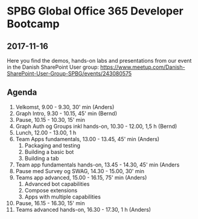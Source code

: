 # SPBG Global Office 365 Developer Bootcamp
## 2017-11-16

Here you find the demos, hands-on labs and presentations from our event in the Danish SharePoint User group: https://www.meetup.com/Danish-SharePoint-User-Group-SPBG/events/243080575

## Agenda
1. Velkomst, 9.00 - 9.30, 30' min (Anders)
1. Graph Intro, 9.30 - 10.15, 45' min (Bernd)
1. Pause, 10.15 - 10.30, 15' min
1. Graph Auth og Groups inkl hands-on, 10.30 - 12.00, 1,5 h (Bernd)
1. Lunch, 12.00 - 13.00, 1 h
1. Team Apps fundamentals, 13.00 - 13.45, 45' min (Anders)
	1. Packaging and testing
	1. Building a basic bot
	1. Building a tab
1. Team app fundamentals hands-on, 13.45 - 14.30, 45' min (Anders
1. Pause med Survey og SWAG, 14.30 - 15.00, 30' min
1. Teams app advanced, 15.00 - 16.15, 75' min (Anders)
	1. Advanced bot capabilities
	1. Compose extensions
	1. Apps with multiple capabilities
1. Pause, 16.15 - 16.30, 15' min
1. Teams advanced hands-on, 16.30 - 17.30, 1 h (Anders)

